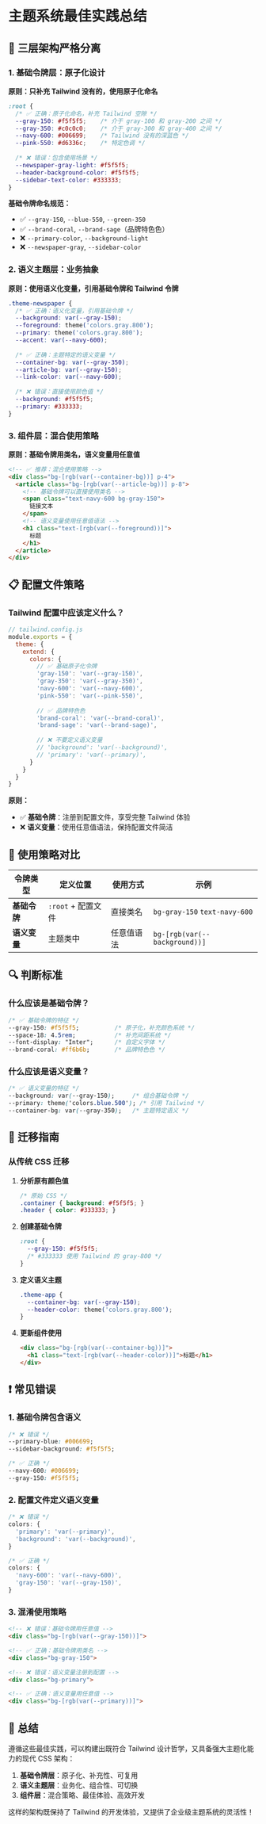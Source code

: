 # 主题系统最佳实践总结

## 🎯 三层架构严格分离

### 1. 基础令牌层：原子化设计

**原则：只补充 Tailwind 没有的，使用原子化命名**

```css
:root {
  /* ✅ 正确：原子化命名，补充 Tailwind 空隙 */
  --gray-150: #f5f5f5;    /* 介于 gray-100 和 gray-200 之间 */
  --gray-350: #c0c0c0;    /* 介于 gray-300 和 gray-400 之间 */
  --navy-600: #006699;    /* Tailwind 没有的深蓝色 */
  --pink-550: #d6336c;    /* 特定色调 */
  
  /* ❌ 错误：包含使用场景 */
  --newspaper-gray-light: #f5f5f5;
  --header-background-color: #f5f5f5;
  --sidebar-text-color: #333333;
}
```

**基础令牌命名规范：**
- ✅ `--gray-150`, `--blue-550`, `--green-350`
- ✅ `--brand-coral`, `--brand-sage`（品牌特色色）
- ❌ `--primary-color`, `--background-light`
- ❌ `--newspaper-gray`, `--sidebar-color`

### 2. 语义主题层：业务抽象

**原则：使用语义化变量，引用基础令牌和 Tailwind 令牌**

```css
.theme-newspaper {
  /* ✅ 正确：语义化变量，引用基础令牌 */
  --background: var(--gray-150);
  --foreground: theme('colors.gray.800');
  --primary: theme('colors.gray.800');
  --accent: var(--navy-600);
  
  /* ✅ 正确：主题特定的语义变量 */
  --container-bg: var(--gray-350);
  --article-bg: var(--gray-150);
  --link-color: var(--navy-600);
  
  /* ❌ 错误：直接使用颜色值 */
  --background: #f5f5f5;
  --primary: #333333;
}
```

### 3. 组件层：混合使用策略

**原则：基础令牌用类名，语义变量用任意值**

```html
<!-- ✅ 推荐：混合使用策略 -->
<div class="bg-[rgb(var(--container-bg))] p-4">
  <article class="bg-[rgb(var(--article-bg))] p-8">
    <!-- 基础令牌可以直接使用类名 -->
    <span class="text-navy-600 bg-gray-150">
      链接文本
    </span>
    <!-- 语义变量使用任意值语法 -->
    <h1 class="text-[rgb(var(--foreground))]">
      标题
    </h1>
  </article>
</div>
```

## 📋 配置文件策略

### Tailwind 配置中应该定义什么？

```javascript
// tailwind.config.js
module.exports = {
  theme: {
    extend: {
      colors: {
        // ✅ 基础原子化令牌
        'gray-150': 'var(--gray-150)',
        'gray-350': 'var(--gray-350)',
        'navy-600': 'var(--navy-600)',
        'pink-550': 'var(--pink-550)',
        
        // ✅ 品牌特色色
        'brand-coral': 'var(--brand-coral)',
        'brand-sage': 'var(--brand-sage)',
        
        // ❌ 不要定义语义变量
        // 'background': 'var(--background)',
        // 'primary': 'var(--primary)',
      }
    }
  }
}
```

**原则：**
- ✅ **基础令牌**：注册到配置文件，享受完整 Tailwind 体验
- ❌ **语义变量**：使用任意值语法，保持配置文件简洁

## 🎨 使用策略对比

| 令牌类型 | 定义位置 | 使用方式 | 示例 |
|---------|----------|----------|------|
| **基础令牌** | `:root` + 配置文件 | 直接类名 | `bg-gray-150` `text-navy-600` |
| **语义变量** | 主题类中 | 任意值语法 | `bg-[rgb(var(--background))]` |

## 🔍 判断标准

### 什么应该是基础令牌？

```css
/* ✅ 基础令牌的特征 */
--gray-150: #f5f5f5;          /* 原子化，补充颜色系统 */
--space-18: 4.5rem;           /* 补充间距系统 */
--font-display: "Inter";      /* 自定义字体 */
--brand-coral: #ff6b6b;       /* 品牌特色色 */
```

### 什么应该是语义变量？

```css
/* ✅ 语义变量的特征 */
--background: var(--gray-150);     /* 组合基础令牌 */
--primary: theme('colors.blue.500'); /* 引用 Tailwind */
--container-bg: var(--gray-350);   /* 主题特定语义 */
```

## 🚀 迁移指南

### 从传统 CSS 迁移

1. **分析原有颜色值**
   ```css
   /* 原始 CSS */
   .container { background: #f5f5f5; }
   .header { color: #333333; }
   ```

2. **创建基础令牌**
   ```css
   :root {
     --gray-150: #f5f5f5;
     /* #333333 使用 Tailwind 的 gray-800 */
   }
   ```

3. **定义语义主题**
   ```css
   .theme-app {
     --container-bg: var(--gray-150);
     --header-color: theme('colors.gray.800');
   }
   ```

4. **更新组件使用**
   ```html
   <div class="bg-[rgb(var(--container-bg))]">
     <h1 class="text-[rgb(var(--header-color))]">标题</h1>
   </div>
   ```

## ❗ 常见错误

### 1. 基础令牌包含语义

```css
/* ❌ 错误 */
--primary-blue: #006699;
--sidebar-background: #f5f5f5;

/* ✅ 正确 */
--navy-600: #006699;
--gray-150: #f5f5f5;
```

### 2. 配置文件定义语义变量

```javascript
/* ❌ 错误 */
colors: {
  'primary': 'var(--primary)',
  'background': 'var(--background)',
}

/* ✅ 正确 */
colors: {
  'navy-600': 'var(--navy-600)',
  'gray-150': 'var(--gray-150)',
}
```

### 3. 混淆使用策略

```html
<!-- ❌ 错误：基础令牌用任意值 -->
<div class="bg-[rgb(var(--gray-150))]">

<!-- ✅ 正确：基础令牌用类名 -->
<div class="bg-gray-150">

<!-- ❌ 错误：语义变量注册到配置 -->
<div class="bg-primary">

<!-- ✅ 正确：语义变量用任意值 -->
<div class="bg-[rgb(var(--primary))]">
```

## 🎯 总结

遵循这些最佳实践，可以构建出既符合 Tailwind 设计哲学，又具备强大主题化能力的现代 CSS 架构：

1. **基础令牌层**：原子化、补充性、可复用
2. **语义主题层**：业务化、组合性、可切换  
3. **组件层**：混合策略、最佳体验、高效开发

这样的架构既保持了 Tailwind 的开发体验，又提供了企业级主题系统的灵活性！ 